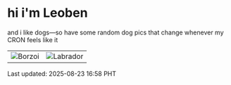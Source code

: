 # hi i'm Leoben

and i like dogs—so have some random dog pics that change whenever my CRON feels like it

|  |  |
|--------|----------|
| ![Borzoi](https://random-dog-vercel.vercel.app/api/random-borzoi?v=1755939514) | ![Labrador](https://random-dog-vercel.vercel.app/api/random-labrador?v=1755939514) |

Last updated: 2025-08-23 16:58 PHT
